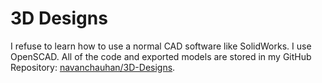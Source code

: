 # 3D Designs

I refuse to learn how to use a normal CAD software like SolidWorks. I use OpenSCAD. All of the code and exported models are stored in my GitHub Repository: [navanchauhan/3D-Designs](https://github.com/navanchauhan/3D-Designs).
